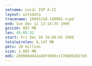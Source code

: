 ```yaml
---
setname: Local ISP A-II
layout: witsdata
tracename: 19991210-160905.tcpd
end: Sun Dec 12 13:14:35 1999
gzsize: 887 MB
len: 45:05:31
start: Fri Dec 10 16:09:05 1999
totalwirelen: 6,147 MB
pkts: 20 million
size: 2,005 MB
md5: 20d988d443a40f4899c11708092827d5
---
```

